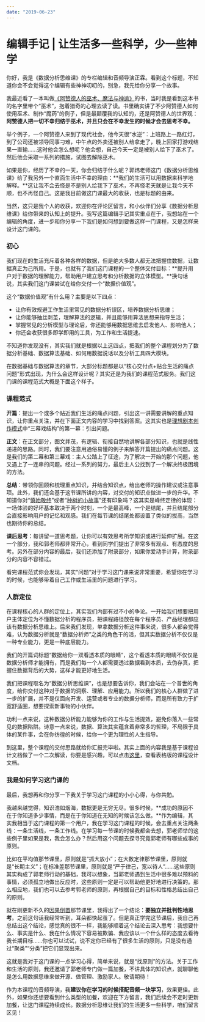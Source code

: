 ```yaml
---
date: "2019-06-23"
---  
```

      
# 编辑手记 | 让生活多一些科学，少一些神学
你好，我是《数据分析思维课》的专栏编辑和音频导演正霖。看到这个标题，不知道你会不会觉得这个编辑有些神神叨叨的，别急，我先给你分享一个故事。

我最近看了一本叫做[《阿赞德人的巫术、魔法与神谕》](https://book.douban.com/subject/5384622/)的书，当时我是看到这本书的名字里带个“巫术”，抱着猎奇的心理去读了读。书里确实讲了不少阿赞德人如何使用巫术、制作“魔药”的例子，但是最颠覆我的认知的，还是阿赞德人的世界观：**阿赞德人把一切不幸归结于巫术，并且只会在不幸发生的时候才会去思考不幸。**

举个例子，一个阿赞德人来到了现代社会，他今天很“水逆”：上班路上一路红灯，到了公司还被领导同事刁难，中午点的外卖还被别人给拿走了，晚上回家打游戏结果一直输……这时他会怎么想呢？他会想，自己今天一定是被别人给下了巫术了。然后他会采取一系列的措施，试图去解除巫术。

如果是你，经历了不幸的一天，你会归结于什么呢？郭炜老师这门《数据分析思维课》给了我另外一个直面生活中不幸的理由：**我们的生活可以用数据来科学地解释。**这让我不会去怪是不是别人给我下了巫术，不再怪老天就是让我今天不顺，也不再怪自己。这是我目前做这门课最大的收获，也是标题的由来。

当然，这只是我个人的收获，欢迎你在评论区留言，和小伙伴们分享《数据分析思维课》给你带来的认知上的提升。我写这篇编辑手记其实重点在于，我想站在一个编辑的角度，进一步和你分享一下我们是如何想到要做这样一门课程，又是怎样来设计这门课的。

<!-- [[[read_end]]] -->

### 初心

我们现在的生活充斥着各种各样的数据，但是绝大多数人都无法把握住数据，让数据真正为己所用。于是，也就有了我们这门课程的一个整体交付目标：**提升用户对于数据的理解能力，帮助用户建立思考和分析数据的立体模型。**换句话说，其实我们这门课尝试在给你交付一个“数据价值观”。

这个“数据价值观”有什么用？主要是以下四点：

* 让你有效规避工作生活里常见的数据分析误区，培养数据分析思维；
* 让你能够抽丝剥茧，理解算法的逻辑，并且能够用算法思想来指导生活；
* 掌握常见的分析模型与理论后，你还能够用数据思维去启发他人、影响他人；
* 你还会收获很多即学即用的工具，为工作和生活提速。

不知道你发现没有，其实我们就是根据以上这四点，把我们的整个课程划分为了数据分析基础、数据算法基础、如何用数据说话以及分析工具四大模块。

在数据基础与数据算法的章节，大部分标题都是以“核心交付点+贴合生活的痛点问题”形式出现，为什么会这样设计呢？其实还是为我们的课程范式服务。我们这门课的课程范式大概是下面这个样子。

### 课程范式

**开篇**：提出一个或多个贴近我们生活的痛点问题，引出这一讲需要讲解的重点知识，让你重点关注，并在下面正文内容的学习中找到答案。这其实也是[理想剧本创作模式](https://book.douban.com/subject/10567712/)中“三幕戏结构”的第一幕：引出问题。

**正文**：在正文部分，图文并茂，有逻辑、衔接自然地讲解各部分知识，也就是线性递进的思路。同时，我们要注意用通俗易懂的例子来解答开篇提出的痛点问题。这是我们的第二幕和第三幕戏：主人公踏上了征途，为了解决一开始的那个问题，他又遇上了一连串的问题。经过一系列的努力，最后主人公找到了一个解决终极困境的方法。

**总结**：带领你回顾和梳理重点知识，并结合知识点，给出老师的操作建议或注意事项。此外，我们还会基于这节课所讲的内容，对交付的知识点做进一步的升华。不知道你对“[慎始敬终](https://time.geekbang.org/column/article/401316)”或者“[种树的小故事](https://time.geekbang.org/column/article/408750)”还有印象吗？这其实是峰终定律的体现：一场体验的好坏基本取决于两个时刻，一个是最高峰，一个是结尾，并且结尾部分会直接影响用户的记忆和观感。我们在每节课的结尾处都设置了类似的拔高，当然也期待你的总结。

**课后思考**：每讲留一道思考题，让你可以有效思考所学知识或进行延伸扩展。在这一个部分，我和郭老师都非常开心，看到同学们提出了非常多有观点、有态度的思考。另外在部分内容的最后，我们还添加了附录部分，如果你爱动手计算，附录部分的内容不容错过。

看完课程范式你会发现，其实“问题”对于学习这门课来说非常重要，希望你在学习的时候，也能够带着自己工作或生活里的问题进行学习。

### 人群定位

在课程核心的人群的定位上，其实我们内部有过不小的争论。一开始我们想要把用户主体定位为不懂数据分析的程序员，把课程路径放在每个程序员、产品经理都应该有数据分析思维上。后来我们发现，单拿数据分析这件事来说，很多人都会觉得难，认为数据分析就是“数据分析师”之类的角色干的活，但其实数据分析不仅仅是一种专业能力，更是一种底层能力。

我们的开篇词标题“数据给你一双看透本质的眼睛”，这个看透本质的眼睛不仅仅是数据分析师才能拥有，而是我们每一个人都需要透过数据看到本质，去伪存真，把握住数据背后的大势，这样才能更好地生活。

我们把课程取名为“数据分析思维课”，也是想要告诉你，我们会站在一个普世的角度，给你交付这种对于数据的洞察、理解、应用能力。所以我们的核心人群做了进一步的扩展，并不是仅面向开发、运营或者专业的数据分析师，而是所有致力于扩宽舒适圈，想要探索新事物的小伙伴。

功利一点来说，这种数据分析能力能够为你的工作与生活提效，避免你落入一些常见的数据陷阱。诗意一点来说，数据、算法其实蕴含着非常多的哲理，不局限于具体的某件事，会在你彷徨的时候，给你一个更为理性的人生指导。

到这里，整个课程的交付思路就给你汇报完毕啦。其实上面的内容我是基于课程设计文档做了一个二次解读，你要是感兴趣，可以点击[这里](https://shimo.im/docs/xSksZiqNZ6kuxtI1/)，查看表格版的课程设计文档。

### 我是如何学习这门课的

最后，我想再和你分享一下我关于学习这门课程的小小心得，与你共勉。

我越来越觉得，知识浩如烟海，数据更是无穷无尽。很多时候，**成功的原因不在于你知道多少事情，而是在于你知道在无知的时候该怎么做。**作为编辑，其实我相当于这门课程的第一个用户，我在学习这门课程的时候，会去重点关注两条线：一条生活线，一条工作线。在学习每一节课的时候我都会去想，郭老师举的这些例子里如果是我，我会怎么办？然后用这个问题去探寻究竟郭老师有哪些成事的原则。

比如在平均值那节课里，原则就是“抓大放小”；在大数定律那节课里，原则就是“长期主义”；在标准差那节课里，原则就是“严于律己，宽以待人”……这些原则其实构成了郭老师行动的基础，我可以想象，当郭老师遇到生活中很多难以预料的事情，必须孤立地做出反应时，这些原则一定是可以帮助他更好地进行决策的。那么相应地，我们也可以去参考郭老师的原则，再根据自己的目标和性格总结出自己的原则。

就在刚更新不久的[因果倒置](https://time.geekbang.org/column/article/409828)那节课里，我得出了一个结论：**要独立并批判性地思考**。之前这句话我经常听到，耳朵都快起茧了。但是真正学完这节课后，我自己再总结出这个结论，感觉真的很不一样，我能够顺着这个结论去深入思考：我想要什么、事实是什么、我在什么情况下容易被欺骗、我应该以一个什么样的态度去看待我长期目标……你也可以试试，说不定你已经有了很多生活的原则，只是没有通过“聚类”“分类”把它们显现出来。

这就是我对于这门课的一点学习心得，简单来说，就是“找原则”的方法。关于工作和生活的原则，我还邀请了郭老师专门做一篇加餐，不讲具体的知识点，就聊聊他是怎么用数据思维来做开源、做管理、激励家人。敬请期待！

作为本课程的音频导演，我**建议你在学习的时候搭配音频一块学习**，效果更佳。此外，如果你还想要看到什么类型的加餐，欢迎在下方留言，我们后续会不定时更新加餐，让这门课程持续成长。数据分析思维让我们的生活更多一些科学，咱们留言区见！